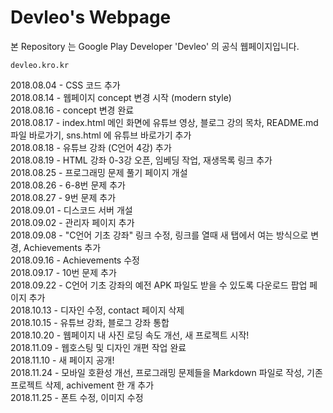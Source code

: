 # Devleo's Webpage
본 Repository 는 Google Play Developer 'Devleo' 의 공식 웹페이지입니다.   
```
devleo.kro.kr
```

2018.08.04 - CSS 코드 추가   
2018.08.14 - 웹페이지 concept 변경 시작 (modern style)   
2018.08.16 - concept 변경 완료   
2018.08.17 - index.html 메인 화면에 유튜브 영상, 블로그 강의 목차, README.md 파일 바로가기, sns.html 에 유튜브 바로가기 추가   
2018.08.18 - 유튜브 강좌 (C언어 4강) 추가   
2018.08.19 - HTML 강좌 0-3강 오픈, 임베딩 작업, 재생목록 링크 추가   
2018.08.25 - 프로그래밍 문제 풀기 페이지 개설   
2018.08.26 - 6-8번 문제 추가   
2018.08.27 - 9번 문제 추가   
2018.09.01 - 디스코드 서버 개설   
2018.09.02 - 관리자 페이지 추가   
2018.09.08 - "C언어 기초 강좌" 링크 수정, 링크를 열때 새 탭에서 여는 방식으로 변경, Achievements 추가   
2018.09.16 - Achievements 수정   
2018.09.17 - 10번 문제 추가   
2018.09.22 - C언어 기초 강좌의 예전 APK 파일도 받을 수 있도록 다운로드 팝업 페이지 추가   
2018.10.13 - 디자인 수정, contact 페이지 삭제   
2018.10.15 - 유튜브 강좌, 블로그 강좌 통합   
2018.10.20 - 웹페이지 내 사진 로딩 속도 개선, 새 프로젝트 시작!   
2018.11.09 - 웹호스팅 및 디자인 개편 작업 완료   
2018.11.10 - 새 페이지 공개!  
2018.11.24 - 모바일 호환성 개선, 프로그래밍 문제들을 Markdown 파일로 작성, 기존 프로젝트 삭제, achivement 한 개 추가  
2018.11.25 - 폰트 수정, 이미지 수정
